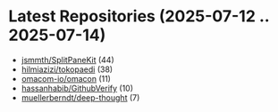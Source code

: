 # Latest Repositories (2025-07-12 .. 2025-07-14)

- [jsmmth/SplitPaneKit](https://github.com/jsmmth/SplitPaneKit) (44)
- [hilmiazizi/tokopaedi](https://github.com/hilmiazizi/tokopaedi) (38)
- [omacom-io/omacon](https://github.com/omacom-io/omacon) (11)
- [hassanhabib/GithubVerify](https://github.com/hassanhabib/GithubVerify) (10)
- [muellerberndt/deep-thought](https://github.com/muellerberndt/deep-thought) (7)
